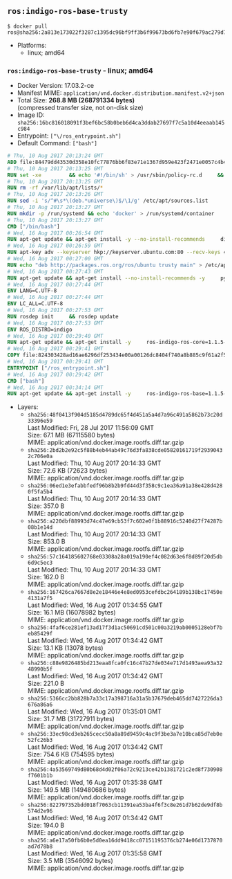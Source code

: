 ## `ros:indigo-ros-base-trusty`

```console
$ docker pull ros@sha256:2a813e173022f3287c1395dc96bf9ff3b6f99673bd6fb7e90f679ac279d74a70
```

-	Platforms:
	-	linux; amd64

### `ros:indigo-ros-base-trusty` - linux; amd64

-	Docker Version: 17.03.2-ce
-	Manifest MIME: `application/vnd.docker.distribution.manifest.v2+json`
-	Total Size: **268.8 MB (268791334 bytes)**  
	(compressed transfer size, not on-disk size)
-	Image ID: `sha256:16bc816018091f3bef6bc58b0beb6d4ca3ddab27697f7c5a10d4eeaab145c984`
-	Entrypoint: `["\/ros_entrypoint.sh"]`
-	Default Command: `["bash"]`

```dockerfile
# Thu, 10 Aug 2017 20:13:24 GMT
ADD file:84479dd43530d358e10fc77876bb6f83e71e1367d959e423f2471e0057c4b424 in / 
# Thu, 10 Aug 2017 20:13:25 GMT
RUN set -xe 		&& echo '#!/bin/sh' > /usr/sbin/policy-rc.d 	&& echo 'exit 101' >> /usr/sbin/policy-rc.d 	&& chmod +x /usr/sbin/policy-rc.d 		&& dpkg-divert --local --rename --add /sbin/initctl 	&& cp -a /usr/sbin/policy-rc.d /sbin/initctl 	&& sed -i 's/^exit.*/exit 0/' /sbin/initctl 		&& echo 'force-unsafe-io' > /etc/dpkg/dpkg.cfg.d/docker-apt-speedup 		&& echo 'DPkg::Post-Invoke { "rm -f /var/cache/apt/archives/*.deb /var/cache/apt/archives/partial/*.deb /var/cache/apt/*.bin || true"; };' > /etc/apt/apt.conf.d/docker-clean 	&& echo 'APT::Update::Post-Invoke { "rm -f /var/cache/apt/archives/*.deb /var/cache/apt/archives/partial/*.deb /var/cache/apt/*.bin || true"; };' >> /etc/apt/apt.conf.d/docker-clean 	&& echo 'Dir::Cache::pkgcache ""; Dir::Cache::srcpkgcache "";' >> /etc/apt/apt.conf.d/docker-clean 		&& echo 'Acquire::Languages "none";' > /etc/apt/apt.conf.d/docker-no-languages 		&& echo 'Acquire::GzipIndexes "true"; Acquire::CompressionTypes::Order:: "gz";' > /etc/apt/apt.conf.d/docker-gzip-indexes 		&& echo 'Apt::AutoRemove::SuggestsImportant "false";' > /etc/apt/apt.conf.d/docker-autoremove-suggests
# Thu, 10 Aug 2017 20:13:25 GMT
RUN rm -rf /var/lib/apt/lists/*
# Thu, 10 Aug 2017 20:13:26 GMT
RUN sed -i 's/^#\s*\(deb.*universe\)$/\1/g' /etc/apt/sources.list
# Thu, 10 Aug 2017 20:13:27 GMT
RUN mkdir -p /run/systemd && echo 'docker' > /run/systemd/container
# Thu, 10 Aug 2017 20:13:27 GMT
CMD ["/bin/bash"]
# Wed, 16 Aug 2017 00:26:54 GMT
RUN apt-get update && apt-get install -y --no-install-recommends     dirmngr     gnupg2     && rm -rf /var/lib/apt/lists/*
# Wed, 16 Aug 2017 00:26:59 GMT
RUN apt-key adv --keyserver hkp://keyserver.ubuntu.com:80 --recv-keys 421C365BD9FF1F717815A3895523BAEEB01FA116
# Wed, 16 Aug 2017 00:27:00 GMT
RUN echo "deb http://packages.ros.org/ros/ubuntu trusty main" > /etc/apt/sources.list.d/ros-latest.list
# Wed, 16 Aug 2017 00:27:43 GMT
RUN apt-get update && apt-get install --no-install-recommends -y     python-rosdep     python-rosinstall     python-vcstools     && rm -rf /var/lib/apt/lists/*
# Wed, 16 Aug 2017 00:27:44 GMT
ENV LANG=C.UTF-8
# Wed, 16 Aug 2017 00:27:44 GMT
ENV LC_ALL=C.UTF-8
# Wed, 16 Aug 2017 00:27:53 GMT
RUN rosdep init     && rosdep update
# Wed, 16 Aug 2017 00:27:53 GMT
ENV ROS_DISTRO=indigo
# Wed, 16 Aug 2017 00:29:40 GMT
RUN apt-get update && apt-get install -y     ros-indigo-ros-core=1.1.5-0*     && rm -rf /var/lib/apt/lists/*
# Wed, 16 Aug 2017 00:29:41 GMT
COPY file:824303428ad16ae6296df253434e00a00126dc8404f740a8b885c9f61a2f5fcb in / 
# Wed, 16 Aug 2017 00:29:41 GMT
ENTRYPOINT ["/ros_entrypoint.sh"]
# Wed, 16 Aug 2017 00:29:42 GMT
CMD ["bash"]
# Wed, 16 Aug 2017 00:34:14 GMT
RUN apt-get update && apt-get install -y     ros-indigo-ros-base=1.1.5-0*     && rm -rf /var/lib/apt/lists/*
```

-	Layers:
	-	`sha256:48f0413f904d5185d4789dc65f4d451a5a4d7a96c491a5862b73c20d33396e59`  
		Last Modified: Fri, 28 Jul 2017 11:56:09 GMT  
		Size: 67.1 MB (67115580 bytes)  
		MIME: application/vnd.docker.image.rootfs.diff.tar.gzip
	-	`sha256:2bd2b2e92c5f88b4eb44ab49c76d3fa838cde05820161719f29390432c706e0a`  
		Last Modified: Thu, 10 Aug 2017 20:14:33 GMT  
		Size: 72.6 KB (72623 bytes)  
		MIME: application/vnd.docker.image.rootfs.diff.tar.gzip
	-	`sha256:06ed1e3efabbfedf96b8b2b9fd44d3f358c9c1ea36a91a38e428d4280f5fa5b4`  
		Last Modified: Thu, 10 Aug 2017 20:14:33 GMT  
		Size: 357.0 B  
		MIME: application/vnd.docker.image.rootfs.diff.tar.gzip
	-	`sha256:a220dbf88993d74c47e69cb53f7c602e0f1b88916c5240d27f74287b08b1e14d`  
		Last Modified: Thu, 10 Aug 2017 20:14:33 GMT  
		Size: 853.0 B  
		MIME: application/vnd.docker.image.rootfs.diff.tar.gzip
	-	`sha256:57c164185602768e03308a28a019a190ef4c082d63e6f8d89f20d5db6d9c5ec3`  
		Last Modified: Thu, 10 Aug 2017 20:14:33 GMT  
		Size: 162.0 B  
		MIME: application/vnd.docker.image.rootfs.diff.tar.gzip
	-	`sha256:167426ca7667d8e2e18446e4e8ed0953cefdbc264189b138bc17450e4131a7f5`  
		Last Modified: Wed, 16 Aug 2017 01:34:55 GMT  
		Size: 16.1 MB (16078982 bytes)  
		MIME: application/vnd.docker.image.rootfs.diff.tar.gzip
	-	`sha256:4faf6ce281ef13ad17f3d1ac50691cd501c00a3219ab0005128ebf7beb85429f`  
		Last Modified: Wed, 16 Aug 2017 01:34:42 GMT  
		Size: 13.1 KB (13078 bytes)  
		MIME: application/vnd.docker.image.rootfs.diff.tar.gzip
	-	`sha256:c88e9826485bd213eaa8fca0fc16c47b27de034e717d1493aea93a3248990b5f`  
		Last Modified: Wed, 16 Aug 2017 01:34:42 GMT  
		Size: 221.0 B  
		MIME: application/vnd.docker.image.rootfs.diff.tar.gzip
	-	`sha256:5366cc2bb828b7a33c17a398716a31a5b37679deb465dd7427226da3676a86a6`  
		Last Modified: Wed, 16 Aug 2017 01:35:01 GMT  
		Size: 31.7 MB (31727911 bytes)  
		MIME: application/vnd.docker.image.rootfs.diff.tar.gzip
	-	`sha256:33ec98cd3eb265cecc50a8a89d9459c4ac9f3be3a7e10bca85d7eb0e52fc26b3`  
		Last Modified: Wed, 16 Aug 2017 01:34:42 GMT  
		Size: 754.6 KB (754595 bytes)  
		MIME: application/vnd.docker.image.rootfs.diff.tar.gzip
	-	`sha256:4a53569749d80b68d4d02f06a72c9213ce42b1381721c2ed8f730908f7601b1b`  
		Last Modified: Wed, 16 Aug 2017 01:35:38 GMT  
		Size: 149.5 MB (149480686 bytes)  
		MIME: application/vnd.docker.image.rootfs.diff.tar.gzip
	-	`sha256:822797352bdd018f7063cb11391ea53ba4f6f3c8e261d7b62de9df8b574d2e96`  
		Last Modified: Wed, 16 Aug 2017 01:34:42 GMT  
		Size: 194.0 B  
		MIME: application/vnd.docker.image.rootfs.diff.tar.gzip
	-	`sha256:a6e17a50fb6b0e5d0ea16dd9418cc07151195376cb274e06d1737870ad7d78b8`  
		Last Modified: Wed, 16 Aug 2017 01:35:58 GMT  
		Size: 3.5 MB (3546092 bytes)  
		MIME: application/vnd.docker.image.rootfs.diff.tar.gzip
